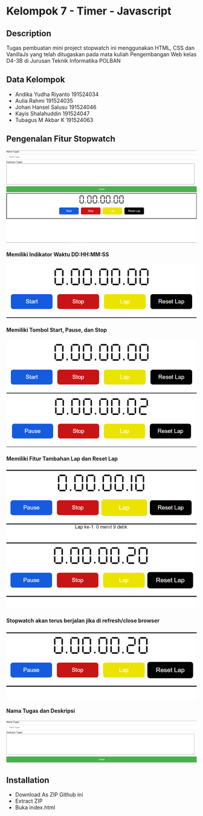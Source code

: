 # Kelompok 7 - Timer - Javascript #
## Description ##
Tugas pembuatan mini project stopwatch ini menggunakan HTML, CSS dan VanillaJs yang telah ditugaskan pada mata kuliah Pengembangan Web kelas D4-3B di Jurusan Teknik Informatika POLBAN
## Data Kelompok ##
* Andika Yudha Riyanto 191524034
* Aulia Rahmi 191524035
* Johan Hansel Salusu 191524046
* Kayis Shalahuddin 191524047
* Tubagus M Akbar K 191524063
## Pengenalan Fitur Stopwatch ##
![picture alt](https://github.com/Kel-7-PW/kel7-timer-javascript/blob/main/Output/Output.png "Title")
#### Memiliki Indikator Waktu DD:HH:MM:SS ####
![picture alt](https://github.com/Kel-7-PW/kel7-timer-javascript/blob/main/Output/Start.png "Title")
#### Memiliki Tombol Start, Pause, dan Stop ####
![picture alt](https://github.com/Kel-7-PW/kel7-timer-javascript/blob/main/Output/Start.png "Title")
![picture alt](https://github.com/Kel-7-PW/kel7-timer-javascript/blob/main/Output/Pause.png "Title")
#### Memiliki Fitur Tambahan Lap dan Reset Lap ####
![picture alt](https://github.com/Kel-7-PW/kel7-timer-javascript/blob/main/Output/Lap%20Output.png "Title")
![picture alt](https://github.com/Kel-7-PW/kel7-timer-javascript/blob/main/Output/Lap%20Reset.png "Title")
#### Stopwatch akan terus berjalan jika di refresh/close browser ####
![picture alt](https://github.com/Kel-7-PW/kel7-timer-javascript/blob/main/Output/Lap%20Reset.png "Title")
#### Nama Tugas dan Deskripsi ####
![picture alt](https://github.com/Kel-7-PW/kel7-timer-javascript/blob/main/Output/Nama%20Tugas%20dan%20Desc.png "Title")
## Installation ##
* Download As ZIP Github ini
* Extract ZIP
* Buka index.html
